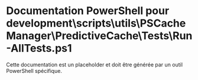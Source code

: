 # Documentation PowerShell pour development\scripts\utils\PSCacheManager\PredictiveCache\Tests\Run-AllTests.ps1

Cette documentation est un placeholder et doit être générée par un outil PowerShell spécifique.
